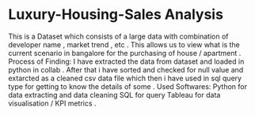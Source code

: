 # Luxury-Housing-Sales Analysis 
This is a Dataset which consists of a large data with combination of developer name , market trend , etc . This allows us to view what is the current scenario in bangalore for the purchasing of house / apartment .
Process of Finding:
I have extracted the data from dataset and loaded in python in collab . After that i have sorted and checked for null value and extarcted as a cleaned csv data file which then i have used in sql query type for getting to know the details of some . 
Used Softwares:
Python for data extracting and data cleaning 
SQL for query 
Tableau for data visualisation / KPI metrics . 
